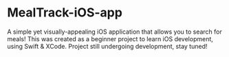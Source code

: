 # MealTrack-iOS-app
A simple yet visually-appealing iOS application that allows you to search for meals! This was created as a beginner project to learn iOS development, using Swift &amp; XCode. Project still undergoing development, stay tuned!
